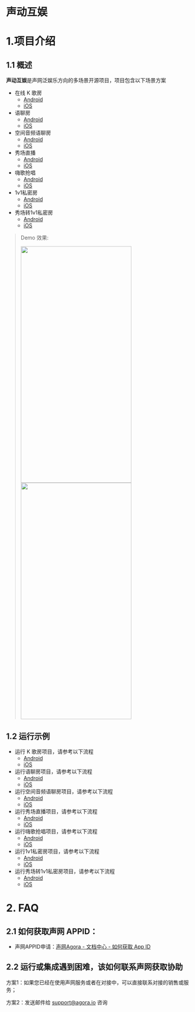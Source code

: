 # 声动互娱
# 1.项目介绍
## 1.1 概述
**声动互娱**是声网泛娱乐方向的多场景开源项目，项目包含以下场景方案

* 在线 K 歌房
    * [Android](Android/scenes/ktv)
    * [iOS](iOS/AgoraEntScenarios/Scenes/KTV)
* 语聊房
    * [Android](Android/scenes/voice)
    * [iOS](iOS/AgoraEntScenarios/Scenes/VoiceChatRoom)
* 空间音频语聊房
    * [Android](Android/scenes/voice_spatial)
    * [iOS](iOS/AgoraEntScenarios/Scenes/SpatialAudio)
* 秀场直播
    * [Android](Android/scenes/show)
    * [iOS](iOS/AgoraEntScenarios/Scenes/Show)
* 嗨歌抢唱
    * [Android](Android/scenes/ktv_singbattle)
    * [iOS](iOS/AgoraEntScenarios/Scenes/SBG)
* 1v1私密房
    * [Android](Android/scenes/pure1v1)
    * [iOS](iOS/AgoraEntScenarios/Scenes/Pure1v1)
* 秀场转1v1私密房
    * [Android](Android/scenes/showTo1v1)
    * [iOS](iOS/AgoraEntScenarios/Scenes/ShowTo1v1)

>
> Demo 效果:
>
> <img src="https://accktvpic.oss-cn-beijing.aliyuncs.com/pic/github_readme/ent-full/entFullDemo_1.png" width="300" height="640"><img src="https://accktvpic.oss-cn-beijing.aliyuncs.com/pic/github_readme/ent-full/entFullDemo_2.png" width="300" height="640">
## 1.2 运行示例
* 运行 K 歌房项目，请参考以下流程
    * [Android](Android/scenes/ktv)
    * [iOS](iOS/AgoraEntScenarios/Scenes/KTV)
* 运行语聊房项目，请参考以下流程
    * [Android](Android/scenes/voice)
    * [iOS](iOS/AgoraEntScenarios/Scenes/VoiceChatRoom)
* 运行空间音频语聊房项目，请参考以下流程
    * [Android](Android/scenes/voice_spatial)
    * [iOS](iOS/AgoraEntScenarios/Scenes/SpatialAudio)
* 运行秀场直播项目，请参考以下流程
    * [Android](Android/scenes/show)
    * [iOS](iOS/AgoraEntScenarios/Scenes/Show)
* 运行嗨歌抢唱项目，请参考以下流程
    * [Android](Android/scenes/ktv_singbattle)
    * [iOS](iOS/AgoraEntScenarios/Scenes/SBG)
* 运行1v1私密房项目，请参考以下流程
    * [Android](Android/scenes/pure1v1)
    * [iOS](iOS/AgoraEntScenarios/Scenes/Pure1v1)
* 运行秀场转1v1私密房项目，请参考以下流程
    * [Android](Android/scenes/showTo1v1)
    * [iOS](iOS/AgoraEntScenarios/Scenes/ShowTo1v1)

# 2. FAQ

## 2.1 如何获取声网 APPID：
- 声网APPID申请：[声网Agora - 文档中心 - 如何获取 App ID](https://docs.agora.io/cn/Agora%20Platform/get_appid_token?platform=All%20Platforms#%E8%8E%B7%E5%8F%96-app-id)

## 2.2 运行或集成遇到困难，该如何联系声网获取协助
方案1：如果您已经在使用声网服务或者在对接中，可以直接联系对接的销售或服务；

方案2：发送邮件给 support@agora.io 咨询
